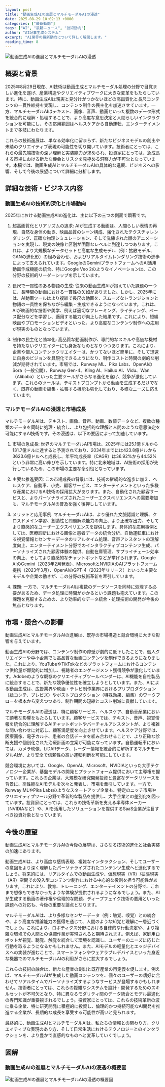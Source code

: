 ```yaml
---
layout: post
title: "動画生成AIの進展とマルチモーダルAIの浸透"
date: 2025-08-29 10:02:13 +0000
categories: ["最新動向"]
tags: ["AI", "最新ニュース", "技術動向"]
author: "AI記事生成システム"
excerpt: "AI業界の最新動向について詳しく解説します。"
reading_time: 8
---
```



![動画生成AIの進展とマルチモーダルAIの浸透](/assets/images/posts/2025-08-29-1-aiai-title.jpg)

## 概要と背景

2025年8月29日現在、AI技術は動画生成とマルチモーダル処理の分野で目覚ましい進化を遂げ、産業構造やクリエイティブワークに大きな変革をもたらしています。特に、動画生成AIは現実と見分けがつかないほどの高画質化と長尺コンテンツの一貫性維持を実現し、コンテンツ制作の民主化を加速させています。一方、マルチモーダルAIはテキスト、画像、音声、動画といった複数のデータ形式を統合的に理解・処理することで、より高度な意思決定と人間らしいインタラクションを可能にし、その応用範囲はヘルスケアから自動運転、エンターテイメントまで多岐にわたります。

これらの技術進展は、単なる効率化に留まらず、新たなビジネスモデルの創出や未踏のクリエイティブ表現の可能性を切り開いています。技術者にとっては、これらの最先端技術の深い理解と実装能力が求められ、投資家にとっては、急成長する市場における新たな機会とリスクを見極める洞察力が不可欠となっています。本稿では、動画生成AIとマルチモーダルAIの具体的な進展、ビジネスへの影響、そして今後の展望について詳細に分析します。

## 詳細な技術・ビジネス内容

### 動画生成AIの技術的深化と市場動向

2025年における動画生成AIの進化は、主に以下の三つの側面で顕著です。

1.  超高画質化とリアリズムの追求: AIが生成する動画は、人間らしい表情の再現、自然な身体の動き、映画品質のシーン構成、強化されたテクスチャレンダリング、正確な物理シミュレーション、そして洗練された顔のアニメーションを実現し、現実の映像と区別が困難なレベルに到達しつつあります。これは、より大規模なデータセットと高度な生成モデル（例：拡散モデル、GANの進化形）の組み合わせ、およびリアルタイムレンダリング技術の進歩によって支えられています。GoogleのGeminiプラットフォームへのAI活用動画作成機能の統合、特にGoogle Veo 2のようなイノベーションは、この分野の技術的リーダーシップを示しています。

2.  長尺で一貫性のある物語の生成: 従来の動画生成AIが抱えていた課題の一つに、長時間の動画における一貫性の欠如がありました。しかし、2025年には、AI動画ツールはより複雑で長尺の動画を、スムーズなトランジションと物語の一貫性を保ちながら編集・生成できるようになっています。これは、AIが映画的な技術や美学、例えば適切なフレーミング、ライティング、ペース配分などを学習し、適用する能力が向上した結果です。これにより、短編映画やプロモーションビデオといった、より高度なコンテンツ制作への応用が現実のものとなっています。

3.  制作の民主化と効率化: 高品質な動画制作が、専門的なスキルや高価な機材を持たないクリエイターにも身近なものとなりつつあります。これにより、企業や個人コンテンツクリエイターは、かつてないほど簡単に、そして迅速に自身のビジョンを具現化できるようになり、制作コストと時間の劇的な削減が期待されています。市場では、Runway ML、Pika Labs、OpenAIのSora（一般公開）、Runway Gen-4、Kling AI、Hailuo AI、Vidu、Wan（Alibaba）といった主要ツールがさらなる進化を遂げ、競争が激化しています。これらのツールは、テキストプロンプトから動画を生成するだけでなく、既存の動画を編集・拡張する機能も強化しており、多様なニーズに応えています。

### マルチモーダルAIの浸透と市場成長

マルチモーダルAIは、テキスト、画像、音声、動画、数値データなど、複数の種類のデータを同時に処理・統合し、より包括的な理解と人間のような意思決定を可能にするAI技術です。その浸透は、以下の要因によって加速しています。

1.  市場の急成長: 世界のマルチモーダルAI市場は、2025年には25.1億ドルから131.7億ドルに達すると予測されており、2034年までには423.8億ドルから3623.6億ドルへと成長し、年平均成長率（CAGR）は36.92%から44.52%という非常に高い伸びを示しています。特に北米地域は、AI技術の採用が先行しているため、この市場の主要な牽引役となっています。

2.  主要な推進要因: この市場成長の背景には、技術の継続的な進歩に加え、ヘルスケア、自動車、小売、顧客サービス、エンターテイメントといった多様な産業におけるAI技術の採用拡大があります。また、自動化された顧客サービスと、よりパーソナライズされたユーザーエクスペリエンスへの需要増加も、マルチモーダルAIの普及を強く後押ししています。

3.  メリットと応用事例: マルチモーダルAIは、より優れた文脈認識と理解、クロスドメイン学習、創造性と問題解決能力の向上、より正確な出力、そしてより直感的なユーザーエクスペリエンスを提供します。具体的な応用事例としては、医療診断における画像と患者データの統合分析、自動運転車における視覚情報とセンサーデータのリアルタイム処理、音声アシスタントの理解度向上、エンターテイメント分野でのインタラクティブコンテンツ生成、パーソナライズされた顧客体験の提供、自動在庫管理、サプライチェーン効率の向上、そしてより直感的なチャットボットなどが挙げられます。Google AIのGemini（2023年2月発表）、MicrosoftとNVIDIAのAIプラットフォーム提携（2023年3月）、OpenAIのGPT-4（2023年リリース）といった主要なモデルや企業の動きが、この分野の技術革新を牽引しています。

4.  課題: 一方で、マルチモーダルAIは複数のデータソースを同時に処理する必要があるため、データ処理に時間がかかるという課題も抱えています。この課題を克服するための、より効率的なデータ統合・処理技術の開発が今後の焦点となります。

## 市場・競合への影響

動画生成AIとマルチモーダルAIの進展は、既存の市場構造と競合環境に大きな影響を与えています。

動画生成AIの分野では、コンテンツ制作の障壁が劇的に低下したことで、個人クリエイターや中小企業でも高品質な動画コンテンツを制作できるようになりました。これにより、YouTubeやTikTokなどのプラットフォームにおけるコンテンツ供給量が爆発的に増加し、視聴者のエンゲージメント獲得競争が激化しています。Adobeのような既存のクリエイティブツールベンダーは、AI機能を自社製品に統合することで、新たな競争優位性を確立しようとしています。また、AIによる動画生成は、広告業界や映画・テレビ制作業界におけるプリプロダクション（絵コンテ、プレビズ）やポストプロダクション（特殊効果、編集）のワークフローを根本から変えつつあり、制作期間の短縮とコスト削減に貢献しています。

マルチモーダルAIの浸透は、特に顧客サービス、ヘルスケア、自動車産業において顕著な影響をもたらしています。顧客サービスでは、テキスト、音声、視覚情報を統合的に理解するAIチャットボットやバーチャルアシスタントが、より複雑な問い合わせに対応し、顧客満足度を向上させています。ヘルスケア分野では、医療画像、電子カルテ、患者の会話データを組み合わせることで、より正確な診断支援や個別化された治療計画の立案が可能になっています。自動運転車においては、カメラ映像、LiDARデータ、レーダー情報を統合的に解析するマルチモーダルAIが、より安全で信頼性の高い運転判断を可能にしています。

競合環境においては、Google、OpenAI、Microsoft、NVIDIAといった大手テクノロジー企業が、基盤モデルの開発とプラットフォーム提供において主導権を握っています。これらの企業は、大規模な研究開発投資と豊富なデータリソースを背景に、高性能なAIモデルを次々と発表し、市場を牽引しています。一方で、Runway MLやPika Labsのようなスタートアップ企業も、特定のニッチ市場やクリエイティブツール分野で革新的な製品を提供し、大手企業との差別化を図っています。投資家にとっては、これらの技術革新を支える半導体メーカー（NVIDIAなど）や、AIを活用したソリューションを提供するSaaS企業が注目すべき投資対象となっています。

## 今後の展望

動画生成AIとマルチモーダルAIの今後の展望は、さらなる技術的進化と社会実装の加速にあります。

動画生成AIは、より高度な感情表現、複雑なインタラクション、そしてユーザーの意図をより深く理解したパーソナライズされたコンテンツ生成へと進化するでしょう。将来的には、リアルタイムでの動画生成や、仮想現実（VR）/拡張現実（AR）空間での没入型コンテンツ制作における中心的な役割を担う可能性があります。これにより、教育、トレーニング、エンターテイメントの分野で、これまで想像もできなかったような体験が提供されるようになるでしょう。また、AIが生成する動画の著作権や倫理的な問題、ディープフェイク技術の悪用といった課題への対応も、今後の重要な論点となります。

マルチモーダルAIは、より多様なセンサーデータ（例：触覚、嗅覚）との統合や、より高度な推論能力の獲得を通じて、人間のような知覚と理解に一層近づくでしょう。これにより、ロボティクス分野における自律的な行動決定や、より複雑な環境での人間との協調作業が実現されると期待されます。例えば、家庭用ロボットが視覚、聴覚、触覚を統合して環境を認識し、ユーザーのニーズに応じた行動を取るようになるかもしれません。また、AIモデルの軽量化とエッジデバイスへの実装が進むことで、スマートフォンやウェアラブルデバイスといった身近な機器でのマルチモーダルAIの利用がさらに拡大するでしょう。

これらの技術の融合は、新たな産業の創出と既存産業の再定義を促します。例えば、マルチモーダルAIが生成した動画コンテンツを、個々のユーザーの嗜好に合わせてリアルタイムでパーソナライズするようなサービスが登場するかもしれません。技術者にとっては、これらの複雑なシステムを設計・開発するためのスキルセットが不可欠となり、特に異なるモダリティ間のデータ統合とモデル最適化の専門知識が重要視されるでしょう。投資家にとっては、これらの技術革新の波に乗る企業、特に研究開発に積極的に投資し、倫理的かつ持続可能なAI開発を推進する企業が、長期的な成長を享受する可能性が高いと見られます。

最終的に、動画生成AIとマルチモーダルAIは、私たちの情報との関わり方、クリエイティブな表現のあり方、そして日常生活におけるテクノロジーとのインタラクションを、より豊かで直感的なものへと変革していくでしょう。


## 図解

### 動画生成AIの進展とマルチモーダルAIの浸透の概要図

![動画生成AIの進展とマルチモーダルAIの浸透の概要図](/assets/images/posts/2025-08-29-1-aiai-mermaid-simple.jpg)


